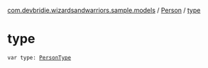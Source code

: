[com.devbridie.wizardsandwarriors.sample.models](../index.md) / [Person](index.md) / [type](.)

# type

`var type: `[`PersonType`](../-person-type/index.md)
